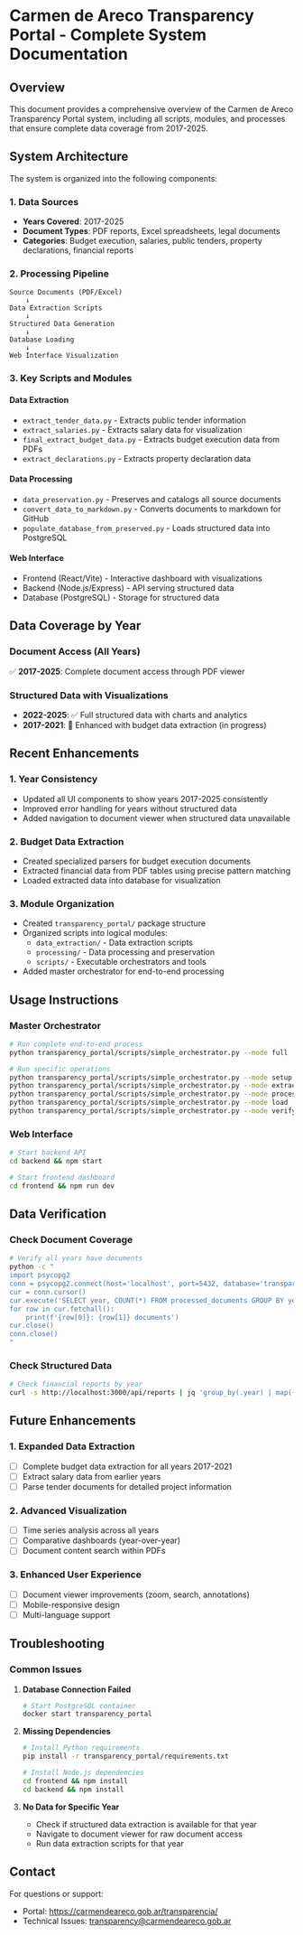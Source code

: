 # Carmen de Areco Transparency Portal - Complete System Documentation

## Overview

This document provides a comprehensive overview of the Carmen de Areco Transparency Portal system, including all scripts, modules, and processes that ensure complete data coverage from 2017-2025.

## System Architecture

The system is organized into the following components:

### 1. Data Sources
- **Years Covered**: 2017-2025
- **Document Types**: PDF reports, Excel spreadsheets, legal documents
- **Categories**: Budget execution, salaries, public tenders, property declarations, financial reports

### 2. Processing Pipeline

```
Source Documents (PDF/Excel) 
    ↓
Data Extraction Scripts
    ↓
Structured Data Generation
    ↓
Database Loading
    ↓
Web Interface Visualization
```

### 3. Key Scripts and Modules

#### Data Extraction
- `extract_tender_data.py` - Extracts public tender information
- `extract_salaries.py` - Extracts salary data for visualization
- `final_extract_budget_data.py` - Extracts budget execution data from PDFs
- `extract_declarations.py` - Extracts property declaration data

#### Data Processing
- `data_preservation.py` - Preserves and catalogs all source documents
- `convert_data_to_markdown.py` - Converts documents to markdown for GitHub
- `populate_database_from_preserved.py` - Loads structured data into PostgreSQL

#### Web Interface
- Frontend (React/Vite) - Interactive dashboard with visualizations
- Backend (Node.js/Express) - API serving structured data
- Database (PostgreSQL) - Storage for structured data

## Data Coverage by Year

### Document Access (All Years)
✅ **2017-2025**: Complete document access through PDF viewer

### Structured Data with Visualizations
- **2022-2025**: ✅ Full structured data with charts and analytics
- **2017-2021**: 🔄 Enhanced with budget data extraction (in progress)

## Recent Enhancements

### 1. Year Consistency
- Updated all UI components to show years 2017-2025 consistently
- Improved error handling for years without structured data
- Added navigation to document viewer when structured data unavailable

### 2. Budget Data Extraction
- Created specialized parsers for budget execution documents
- Extracted financial data from PDF tables using precise pattern matching
- Loaded extracted data into database for visualization

### 3. Module Organization
- Created `transparency_portal/` package structure
- Organized scripts into logical modules:
  - `data_extraction/` - Data extraction scripts
  - `processing/` - Data processing and preservation
  - `scripts/` - Executable orchestrators and tools
- Added master orchestrator for end-to-end processing

## Usage Instructions

### Master Orchestrator
```bash
# Run complete end-to-end process
python transparency_portal/scripts/simple_orchestrator.py --mode full

# Run specific operations
python transparency_portal/scripts/simple_orchestrator.py --mode setup     # Environment setup
python transparency_portal/scripts/simple_orchestrator.py --mode extract   # Extract data
python transparency_portal/scripts/simple_orchestrator.py --mode process   # Process data
python transparency_portal/scripts/simple_orchestrator.py --mode load      # Load to database
python transparency_portal/scripts/simple_orchestrator.py --mode verify    # Verify data
```

### Web Interface
```bash
# Start backend API
cd backend && npm start

# Start frontend dashboard
cd frontend && npm run dev
```

## Data Verification

### Check Document Coverage
```bash
# Verify all years have documents
python -c "
import psycopg2
conn = psycopg2.connect(host='localhost', port=5432, database='transparency_portal', user='postgres', password='postgres')
cur = conn.cursor()
cur.execute('SELECT year, COUNT(*) FROM processed_documents GROUP BY year ORDER BY year')
for row in cur.fetchall():
    print(f'{row[0]}: {row[1]} documents')
cur.close()
conn.close()
"
```

### Check Structured Data
```bash
# Check financial reports by year
curl -s http://localhost:3000/api/reports | jq 'group_by(.year) | map({year: .[0].year, count: length})'
```

## Future Enhancements

### 1. Expanded Data Extraction
- [ ] Complete budget data extraction for all years 2017-2021
- [ ] Extract salary data from earlier years
- [ ] Parse tender documents for detailed project information

### 2. Advanced Visualization
- [ ] Time series analysis across all years
- [ ] Comparative dashboards (year-over-year)
- [ ] Document content search within PDFs

### 3. Enhanced User Experience
- [ ] Document viewer improvements (zoom, search, annotations)
- [ ] Mobile-responsive design
- [ ] Multi-language support

## Troubleshooting

### Common Issues

1. **Database Connection Failed**
   ```bash
   # Start PostgreSQL container
   docker start transparency_portal
   ```

2. **Missing Dependencies**
   ```bash
   # Install Python requirements
   pip install -r transparency_portal/requirements.txt
   
   # Install Node.js dependencies
   cd frontend && npm install
   cd backend && npm install
   ```

3. **No Data for Specific Year**
   - Check if structured data extraction is available for that year
   - Navigate to document viewer for raw document access
   - Run data extraction scripts for that year

## Contact

For questions or support:
- Portal: https://carmendeareco.gob.ar/transparencia/
- Technical Issues: transparency@carmendeareco.gob.ar